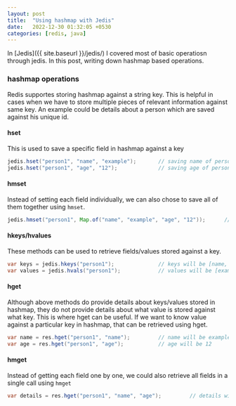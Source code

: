 ```yaml
---
layout: post
title:  "Using hashmap with Jedis"
date:   2022-12-30 01:32:05 +0530
categories: [redis, java]
---
```


In [Jedis]({{ site.baseurl }}/jedis/) I covered most of basic operatiosn through jedis. In this post, writing down hashmap based operations.

### hashmap operations

Redis supportes storing hashmap against a string key. This is helpful in cases when we have to store multiple pieces of relevant information against same key.
An example could be details about a person which are saved against his unique id.

#### hset
This is used to save a specific field in hashmap against a key
```java
jedis.hset("person1", "name", "example");       // saving name of person1
jedis.hset("person1", "age", "12");             // saving age of person1
```

#### hmset
Instead of setting each field individually, we can also chose to save all of them together using `hmset`.
```java
jedis.hmset("person1", Map.of("name", "example", "age", "12"));      // saving name & age of person1
```

#### hkeys/hvalues
These methods can be used to retrieve fields/values stored against a key.
```java
var keys = jedis.hkeys("person1");              // keys will be [name, age]
var values = jedis.hvals("person1");            // values will be [example, 12]
```

#### hget
Although above methods do provide details about keys/values stored in hashmap, they do not provide details about what value is stored against what key.
This is where hget can be useful. If we want to know value against a particular key in hashmap, that can be retrieved using hget.
```java
var name = res.hget("person1", "name");         // name will be example
var age = res.hget("person1", "age");           // age will be 12
```

#### hmget
Instead of getting each field one by one, we could also retrieve all fields in a single call using `hmget`
```java
var details = res.hget("person1", "name", "age");         // details will be [example, 12]
```
